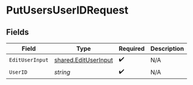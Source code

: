 # PutUsersUserIDRequest


## Fields

| Field                                                        | Type                                                         | Required                                                     | Description                                                  |
| ------------------------------------------------------------ | ------------------------------------------------------------ | ------------------------------------------------------------ | ------------------------------------------------------------ |
| `EditUserInput`                                              | [shared.EditUserInput](../../models/shared/edituserinput.md) | :heavy_check_mark:                                           | N/A                                                          |
| `UserID`                                                     | *string*                                                     | :heavy_check_mark:                                           | N/A                                                          |